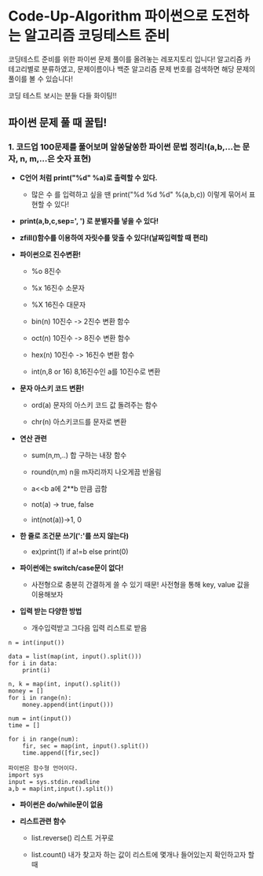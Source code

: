# Code-Up-Algorithm 파이썬으로 도전하는 알고리즘 코딩테스트 준비

코딩테스트 준비를 위한 파이썬 문제 풀이를 올려놓는 레포지토리 입니다!
알고리즘 카테고리별로 분류하였고, 
문제이름이나 백준 알고리즘 문제 번호를 검색하면 
해당 문제의 풀이를 볼 수 있습니다!


코딩 테스트 보시는 분들 다들 화이팅!!


## 파이썬 문제 풀 때 꿀팁!

### 1. 코드업 100문제를 풀어보며 알쏭달쏭한 파이썬 문법 정리!(a,b,...는 문자, n, m,...은 숫자 표현)

- **C언어 처럼 print("%d" %a)로 출력할 수 있다.**

    - 많은 수 를 입력하고 싶을 땐 print("%d %d %d" %(a,b,c)) 이렇게 묶어서 표현할 수 있다!

- **print(a,b,c,sep=', ') 로 분별자를 넣을 수 있다!**

- **zfill()함수를 이용하여 자릿수를 맞출 수 있다!(날짜입력할 때 편리)**

- **파이썬으로 진수변환!**


    - %o 8진수

    - %x 16진수 소문자

    - %X 16진수 대문자

    - bin(n) 10진수 -> 2진수 변환 함수

    - oct(n) 10진수 -> 8진수 변환 함수

    - hex(n) 10진수 -> 16진수 변환 함수

    - int(n,8 or 16) 8,16진수인 a를 10진수로 변환 

- **문자 아스키 코드 변환!**


    - ord(a) 문자의 아스키 코드 값 돌려주는 함수

    - chr(n) 아스키코드를 문자로 변환

- **연산 관련**


    - sum(n,m,..) 합 구하는 내장 함수

    - round(n,m) n을 m자리까지 나오게끔 반올림

    - a<<b a에 2**b 만큼 곱함

    - not(a) -> true, false

    - int(not(a))->1, 0


- **한 줄로 조건문 쓰기(':'를 쓰지 않는다)**


    - ex)print(1) if a!=b else print(0)

- **파이썬에는 switch/case문이 없다!**


    - 사전형으로 충분히 간결하게 쓸 수 있기 때문! 사전형을 통해 key, value 값을 이용해보자

- **입력 받는 다양한 방법**


    - 개수입력받고 그다음 입력 리스트로 받음

```
n = int(input())

data = list(map(int, input().split()))
for i in data:
    print(i)
```
```
n, k = map(int, input().split())
money = []
for i in range(n):
    money.append(int(input()))
```
```
num = int(input())
time = []

for i in range(num):
    fir, sec = map(int, input().split())
    time.append([fir,sec])
```
```
파이썬은 함수형 언어이다.
import sys
input = sys.stdin.readline
a,b = map(int,input().split())
```


- **파이썬은 do/while문이 없음**

- **리스트관련 함수**


    - list.reverse() 리스트 거꾸로

    - list.count() 내가 찾고자 하는 값이 리스트에 몇개나 들어있는지 확인하고자 할 때



